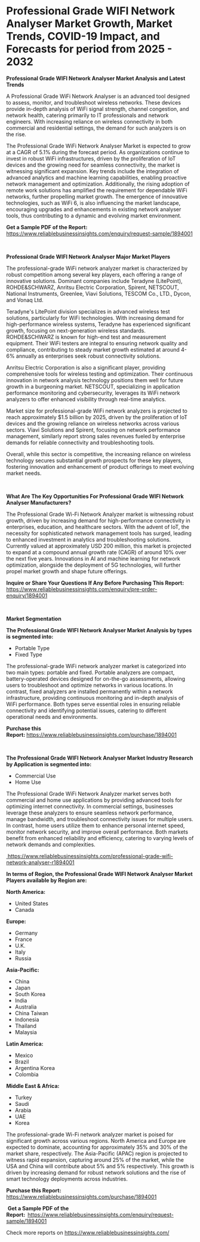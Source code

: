 <p><h1>Professional Grade WIFI Network Analyser Market Growth, Market Trends, COVID-19 Impact, and Forecasts for period from 2025 - 2032</h1></p><p><strong>Professional Grade WIFI Network Analyser Market Analysis and Latest Trends</strong></p>
<p><p>A Professional Grade WiFi Network Analyser is an advanced tool designed to assess, monitor, and troubleshoot wireless networks. These devices provide in-depth analysis of WiFi signal strength, channel congestion, and network health, catering primarily to IT professionals and network engineers. With increasing reliance on wireless connectivity in both commercial and residential settings, the demand for such analyzers is on the rise.</p><p>The Professional Grade WiFi Network Analyser Market is expected to grow at a CAGR of 5.1% during the forecast period. As organizations continue to invest in robust WiFi infrastructures, driven by the proliferation of IoT devices and the growing need for seamless connectivity, the market is witnessing significant expansion. Key trends include the integration of advanced analytics and machine learning capabilities, enabling proactive network management and optimization. Additionally, the rising adoption of remote work solutions has amplified the requirement for dependable WiFi networks, further propelling market growth. The emergence of innovative technologies, such as WiFi 6, is also influencing the market landscape, encouraging upgrades and enhancements in existing network analyser tools, thus contributing to a dynamic and evolving market environment.</p></p>
<p><strong>Get a Sample PDF of the Report:&nbsp;</strong> <a href="https://www.reliablebusinessinsights.com/enquiry/request-sample/1894001?utm_campaign=2278&utm_medium=2&utm_source=Github&utm_content=ia&utm_term=08042025&utm_id=professional-grade-wifi-network-analyser">https://www.reliablebusinessinsights.com/enquiry/request-sample/1894001</a></p>
<p>&nbsp;</p>
<p><strong>Professional Grade WIFI Network Analyser Major Market Players</strong></p>
<p><p>The professional-grade WiFi network analyzer market is characterized by robust competition among several key players, each offering a range of innovative solutions. Dominant companies include Teradyne (LitePoint), ROHDE&SCHWARZ, Anritsu Electric Corporation, Spirent, NETSCOUT, National Instruments, Greenlee, Viavi Solutions, TESCOM Co., LTD., Dycon, and Vonaq Ltd.</p><p>Teradyne's LitePoint division specializes in advanced wireless test solutions, particularly for WiFi technologies. With increasing demand for high-performance wireless systems, Teradyne has experienced significant growth, focusing on next-generation wireless standards. ROHDE&SCHWARZ is known for high-end test and measurement equipment. Their WiFi testers are integral to ensuring network quality and compliance, contributing to steady market growth estimated at around 4-6% annually as enterprises seek robust connectivity solutions.</p><p>Anritsu Electric Corporation is also a significant player, providing comprehensive tools for wireless testing and optimization. Their continuous innovation in network analysis technology positions them well for future growth in a burgeoning market. NETSCOUT, specializing in application performance monitoring and cybersecurity, leverages its WiFi network analyzers to offer enhanced visibility through real-time analytics.</p><p>Market size for professional-grade WiFi network analyzers is projected to reach approximately $1.5 billion by 2025, driven by the proliferation of IoT devices and the growing reliance on wireless networks across various sectors. Viavi Solutions and Spirent, focusing on network performance management, similarly report strong sales revenues fueled by enterprise demands for reliable connectivity and troubleshooting tools.</p><p>Overall, while this sector is competitive, the increasing reliance on wireless technology secures substantial growth prospects for these key players, fostering innovation and enhancement of product offerings to meet evolving market needs.</p></p>
<p>&nbsp;</p>
<p><strong>What Are The Key Opportunities For Professional Grade WIFI Network Analyser Manufacturers?</strong></p>
<p><p>The Professional Grade Wi-Fi Network Analyzer market is witnessing robust growth, driven by increasing demand for high-performance connectivity in enterprises, education, and healthcare sectors. With the advent of IoT, the necessity for sophisticated network management tools has surged, leading to enhanced investment in analytics and troubleshooting solutions. Currently valued at approximately USD 200 million, this market is projected to expand at a compound annual growth rate (CAGR) of around 10% over the next five years. Innovations in AI and machine learning for network optimization, alongside the deployment of 5G technologies, will further propel market growth and shape future offerings.</p></p>
<p><strong>Inquire or Share Your Questions If Any Before Purchasing This Report:</strong> <a href="https://www.reliablebusinessinsights.com/enquiry/pre-order-enquiry/1894001?utm_campaign=2278&utm_medium=2&utm_source=Github&utm_content=ia&utm_term=08042025&utm_id=professional-grade-wifi-network-analyser">https://www.reliablebusinessinsights.com/enquiry/pre-order-enquiry/1894001</a></p>
<p>&nbsp;</p>
<p><strong>Market Segmentation</strong></p>
<p><strong>The Professional Grade WIFI Network Analyser Market Analysis by types is segmented into:</strong></p>
<p><ul><li>Portable Type</li><li>Fixed Type</li></ul></p>
<p><p>The professional-grade WiFi network analyzer market is categorized into two main types: portable and fixed. Portable analyzers are compact, battery-operated devices designed for on-the-go assessments, allowing users to troubleshoot and optimize networks in various locations. In contrast, fixed analyzers are installed permanently within a network infrastructure, providing continuous monitoring and in-depth analysis of WiFi performance. Both types serve essential roles in ensuring reliable connectivity and identifying potential issues, catering to different operational needs and environments.</p></p>
<p><strong>Purchase this Report:&nbsp;</strong><a href="https://www.reliablebusinessinsights.com/purchase/1894001?utm_campaign=2278&utm_medium=2&utm_source=Github&utm_content=ia&utm_term=08042025&utm_id=professional-grade-wifi-network-analyser">https://www.reliablebusinessinsights.com/purchase/1894001</a></p>
<p>&nbsp;</p>
<p><strong>The Professional Grade WIFI Network Analyser Market Industry Research by Application is segmented into:</strong></p>
<p><ul><li>Commercial Use</li><li>Home Use</li></ul></p>
<p><p>The Professional Grade WiFi Network Analyzer market serves both commercial and home use applications by providing advanced tools for optimizing internet connectivity. In commercial settings, businesses leverage these analyzers to ensure seamless network performance, manage bandwidth, and troubleshoot connectivity issues for multiple users. In contrast, home users utilize them to enhance personal internet speed, monitor network security, and improve overall performance. Both markets benefit from enhanced reliability and efficiency, catering to varying levels of network demands and complexities.</p></p>
<p><a href="https://www.reliablebusinessinsights.com/professional-grade-wifi-network-analyser-r1894001?utm_campaign=2278&utm_medium=2&utm_source=Github&utm_content=ia&utm_term=08042025&utm_id=professional-grade-wifi-network-analyser">&nbsp;https://www.reliablebusinessinsights.com/professional-grade-wifi-network-analyser-r1894001</a></p>
<p><strong>In terms of Region, the Professional Grade WIFI Network Analyser Market Players available by Region are:</strong></p>
<p>
    <p> <strong> North America: </strong>
        <ul>
            <li>United States</li>
            <li>Canada</li>
        </ul>
        </p> 
    <p> <strong> Europe: </strong>
        <ul>
            <li>Germany</li>
            <li>France</li>
            <li>U.K.</li>
            <li>Italy</li>
            <li>Russia</li>
        </ul>
        </p> 
    <p> <strong> Asia-Pacific: </strong>
        <ul>
            <li>China</li>
            <li>Japan</li>
            <li>South Korea</li>
            <li>India</li>
            <li>Australia</li>
            <li>China Taiwan</li>
            <li>Indonesia</li>
            <li>Thailand</li>
            <li>Malaysia</li>
        </ul>
        </p> 
    <p> <strong> Latin America: </strong>
        <ul>
            <li>Mexico</li>
            <li>Brazil</li>
            <li>Argentina Korea</li>
            <li>Colombia</li>
        </ul>
        </p> 
    <p> <strong> Middle East & Africa: </strong>
        <ul>
            <li>Turkey</li>
            <li>Saudi</li>
            <li>Arabia</li>
            <li>UAE</li>
            <li>Korea</li>
        </ul>
    </p>
    </p>
<p><p>The professional-grade Wi-Fi network analyzer market is poised for significant growth across various regions. North America and Europe are expected to dominate, accounting for approximately 35% and 30% of the market share, respectively. The Asia-Pacific (APAC) region is projected to witness rapid expansion, capturing around 25% of the market, while the USA and China will contribute about 5% and 5% respectively. This growth is driven by increasing demand for robust network solutions and the rise of smart technology deployments across industries.</p></p>
<p><strong>Purchase this Report: </strong><a href="https://www.reliablebusinessinsights.com/purchase/1894001?utm_campaign=2278&utm_medium=2&utm_source=Github&utm_content=ia&utm_term=08042025&utm_id=professional-grade-wifi-network-analyser">https://www.reliablebusinessinsights.com/purchase/1894001</a></p>
<p>&nbsp;<strong>Get a Sample PDF of the Report:&nbsp;&nbsp;</strong><a href="https://www.reliablebusinessinsights.com/enquiry/request-sample/1894001?utm_campaign=2278&utm_medium=2&utm_source=Github&utm_content=ia&utm_term=08042025&utm_id=professional-grade-wifi-network-analyser">https://www.reliablebusinessinsights.com/enquiry/request-sample/1894001</a></p>
<p><strong></strong></p>
<p>Check more reports on <a href="https://www.reliablebusinessinsights.com/?utm_campaign=2278&utm_medium=2&utm_source=Github&utm_content=ia&utm_term=08042025&utm_id=professional-grade-wifi-network-analyser">https://www.reliablebusinessinsights.com/</a></p>
